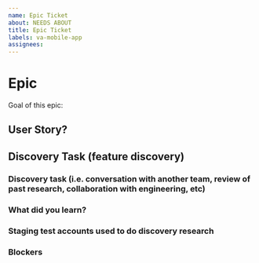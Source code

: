 ```yaml
---
name: Epic Ticket
about: NEEDS ABOUT
title: Epic Ticket
labels: va-mobile-app
assignees: 
---
```

# Epic
Goal of this epic: 

## User Story?

## Discovery Task (feature discovery)
### Discovery task (i.e. conversation with another team, review of past research, collaboration with engineering, etc)

### What did you learn?

### Staging test accounts used to do discovery research

### Blockers 
